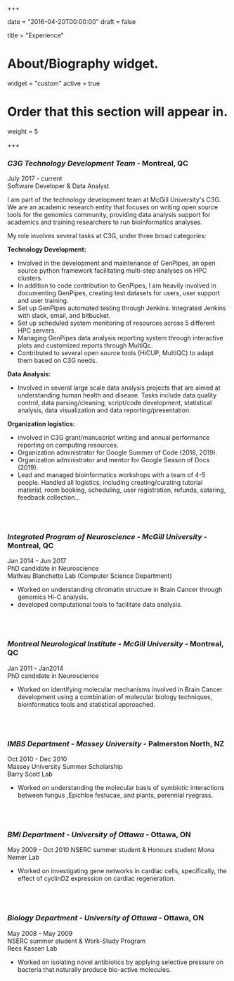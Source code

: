 +++


date = "2016-04-20T00:00:00"
draft = false

title = "Experience"

# About/Biography widget.
widget = "custom"
active = true


# Order that this section will appear in.
weight = 5


+++


### *__C3G Technology Development Team__* - Montreal, QC   
July 2017 - current    
Software Developer & Data Analyst 

I am part of the technology development team at McGill University's C3G. We are an academic research entity that focuses on writing open source tools for the genomics community, providing data analysis support for academics and training researchers to run bioinformatics analyses.

My role involves several tasks at C3G, under three broad categories:

**Technology Development:**

- Involved in the development and maintenance of GenPipes, an open source python framework facilitating multi-step analyses on HPC clusters.
- In addition to code contribution to GenPipes, I am heavily involved in documenting GenPipes, creating test datasets for users, user support and user training.
- Set up GenPipes automated testing through Jenkins. Integrated Jenkins with slack, email, and bitbucket.
- Set up scheduled system monitoring of resources across 5 different HPC servers.
- Managing GenPipes data analysis reporting system through interactive plots and customized reports through MultiQc.
- Contributed to several open source tools (HiCUP, MultiQC) to adapt them based on C3G needs.


**Data Analysis:**

- Involved in several large scale data analysis projects that are aimed at understanding human health and disease. Tasks include data quality control, data parsing/cleaning, script/code development, statistical analysis, data visualization and data reporting/presentation.

**Organization logistics:**

- involved in C3G grant/manuscript writing and annual performance reporting on computing resources.
- Organization administrator for Google Summer of Code (2018, 2019).
- Organization administrator and mentor for Google Season of Docs (2019).
- Lead and managed bioinformatics workshops with a team of 4-5 people. Handled all logistics, including creating/curating tutorial material, room booking, scheduling, user registration, refunds, catering, feedback collection...

<br/>
<br/>

### *__Integrated Program of Neuroscience - McGill University__* - Montreal, QC    
Jan 2014 - Jun 2017   
PhD candidate in Neuroscience  
Mathieu Blanchette Lab  (Computer Science Department)

- Worked on understanding chromatin structure in Brain Cancer through genomics Hi-C analysis. 
- developed computational tools to facilitate data analysis.

<br/>
<br/>

### *__Montreal Neurological Institute - McGill University__*  - Montreal, QC   
Jan 2011 - Jan2014    
PhD candidate in Neuroscience  

- Worked on identifying molecular mechanisms involved in Brain Cancer development using a combination of molecular biology techniques, bioinformatics tools and statistical approached.

<br/>
<br/>

### *__IMBS Department - Massey University__*  - Palmerston North, NZ    
Oct 2010 - Dec 2010      
Massey University Summer Scholarship  
Barry Scott Lab    

- Worked on understanding the molecular basis of symbiotic interactions between fungus ,Epichloe festucae, and plants, perennial ryegrass. 

<br/>
<br/>

### *__BMI Department - University of Ottawa__* - Ottawa, ON  
May 2009 - Oct 2010
NSERC summer student & Honours student
Mona Nemer Lab  

- Worked on investigating gene networks in cardiac cells, specifically, the effect of cyclinD2 expression on cardiac regeneration.  

<br/>
<br/>

### *__Biology Department - University of Ottawa__* - Ottawa, ON  
May 2008 - May 2009   
 NSERC summer student & Work-Study Program  
 Rees Kassen Lab  

 - Worked on isolating novel antibiotics by applying selective pressure on bacteria that naturally produce bio-active molecules.
 
 <br/>
 <br/>
 
 



